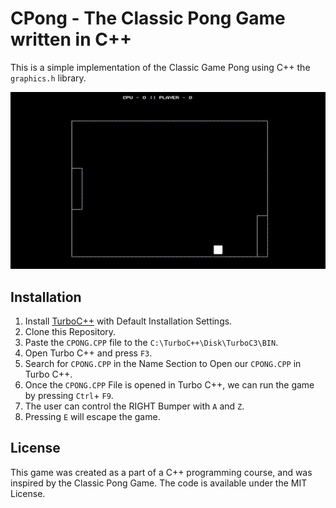 # CPong - The Classic Pong Game written in C++
This is a simple implementation of the Classic Game Pong using C++ the `graphics.h` library.

![CPong GIF](https://github.com/xehil/CPong/blob/main/cpong.gif "CPong GIF")

## Installation
1. Install [TurboC++](https://www.google.com/search?q=TurboC%2b%2b%20Download) with Default Installation Settings.
2. Clone this Repository.
3. Paste the `CPONG.CPP` file to the `C:\TurboC++\Disk\TurboC3\BIN`.
4. Open Turbo C++ and press `F3`.
5. Search for `CPONG.CPP` in the Name Section to Open our `CPONG.CPP` in Turbo C++.
6. Once the `CPONG.CPP` File is opened in Turbo C++, we can run the game by pressing `Ctrl`+ `F9`.
7. The user can control the RIGHT Bumper with `A` and `Z`.
8. Pressing `E` will escape the game.

## License
This game was created as a part of a C++ programming course, and was inspired by the Classic Pong Game. The code is available under the MIT License.